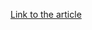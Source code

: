 [Link to the article](https://gdatasoftware.com/blog/2022/01/37236-qr-codes-on-twitter-deliver-malicious-chrome-extension)
